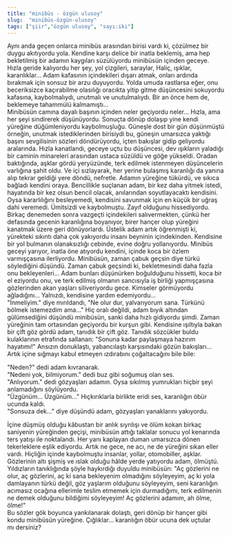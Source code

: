 ```yaml
---
title: "minibüs - özgün ulusoy"
slug:  "minibüs-özgün-ulusoy"
tags: ["şiir","özgün ulusoy", "sayı:iki"]
---
```


Aynı anda geçen onlarca minibüs arasından birisi vardı ki, çözülmez bir
duygu akıtıyordu yola. Kendine karşı delice bir inatla beklemiş, ama hep
bekletilmiş bir adamın kaygıları süzülüyordu minibüsün içinden geceye.
Hızla geride kalıyordu her şey, yol çizgileri, saraylar, Haliç, ışıklar,
karanlıklar... Adam kafasının içindekileri dışarı atmak, onları ardında
bırakmak için sonsuz bir arzu duyuyordu. Yolda umuda rastlarsa eğer, onu
beceriksizce kaçırabilme olasılığı oracıkta yitip gitme düşüncesini
sokuyordu kafasına, kaybolmalıydı, unutmalı ve unutulmalıydı. Bir an
önce hem de, beklemeye tahammülü kalmamıştı...\
Minibüsün camına dayalı başının içinden neler geçiyordu neler... Hızla,
ama her şeyi sindirerek düşünüyordu. Sonuçta dönüp dolaşıp yine kendi
yüreğine düğümleniyordu kaybolmuşluğu. Güneşle dost bir gün düşünmüştü
örneğin, unutmak istediklerinden birisiydi bu, güneşin umarsızca yaktığı
başını sevgilisinin sözleri döndürüyordu, içten bakışlar gidip geliyordu
aralarında. Hızla kanatlandı, geceye uçtu bu düşüncesi, dev ışıkların
yaladığı bir caminin minareleri arasından ustaca süzüldü ve göğe
yükseldi. Oradan baktığında, aşklar gördü yeryüzünde, terk edilmek
istenmeyen düşüncelerin varlığına şahit oldu. Ve içi sızlayarak, her
yerine bulaşmış karanlığı da yanına alıp tekrar geldiği yere döndü,
nefretle. Adamın yüreğine tükürdü, ve sıkıca bağladı kendini oraya.
Bencillikle suçlanan adam, bir kez daha yitmek istedi, hayatında bir kez
olsun bencil olacak, anılarından soyutlayacaktı kendisini. Oysa
kararlılığını besleyemedi, kendisini savunmak için en küçük bir uğraş
dahi veremedi. Ümitsizdi ve kaybolmuştu. Zayıf olduğunu hissediyordu.\
Birkaç denemeden sonra vazgeçti içindekileri salıvermekten, çünkü her
defasında gecenin karanlığına boyanıyor, birer hançer olup yüreğini
kanatmak üzere geri dönüyorlardı. Üstelik adam artık öğrenmişti ki,
yürekteki sıkıntı daha çok yakıyordu insanı beyninin içindekinden.
Kendisine bir yol bulmanın olanaksızlığı cebinde, evine doğru
yollanıyordu. Minibüs geceyi yarıyor, inatla öne atıyordu kendini,
içinde koca bir özlem varmışçasına ilerliyordu. Minibüsün, zaman çabuk
geçsin diye türkü söylediğini düşündü. Zaman çabuk geçsindi ki,
bekletmesindi daha fazla onu bekleyenleri... Adam bunları düşünürken
boğulduğunu hissetti, koca bir el eziyordu onu, ve terk edilmiş olmanın
sancısıyla iş birliği yapmışçasına gözlerinden akan yaşları
siliveriyordu gece. Kimseler görmüyordu ağladığını... Yalnızdı,
kendisine yardım edemiyordu...\
"İnmeliyim." diye mırıldandı, "Ne olur dur, yalvarıyorum sana. Türkünü
bölmek istemezdim ama..." Hiç oralı değildi, adam bıyık altından
gülümsediğini düşündü minibüsün, sanki daha hızlı gidiyordu şimdi. Zaman
yüreğinin tam ortasından geçiyordu bir kurşun gibi. Kendisine ışıltıyla
bakan bir çift göz gördü adam, tanıdık bir çift göz. Tanıdık sözcükler
buldu kulaklarının etrafında sallanan: "Sonuna kadar paylaşmaya hazırım
hayatımı!" Ansızın donuklaştı, yabancılaştı karşısındaki gözün
bakışları...\
Artık içine sığmayı kabul etmeyen ızdırabını çoğaltacağını bile bile:

"Neden?" dedi adam kıvranarak.\
"Nedeni yok, bilmiyorum." dedi buz gibi soğumuş olan ses.\
"Anlıyorum." dedi gözyaşları adamın. Oysa sıkılmış yumrukları hiçbir
şeyi anlamadığını söylüyordu.\
"Üzgünüm... Üzgünüm..." Hıçkırıklarla birlikte eridi ses, karanlığın
öbür ucunda kaldı.\
"Sonsuza dek..." diye düşündü adam, gözyaşları yanaklarını yakıyordu.

İçine düşmüş olduğu kâbustan bir anlık sıyrılışı ve ölüm kokan birkaç
saniyenin yüreğinden geçişi, minibüsün attığı taklalar sonucu yol
kenarında ters yatışı ile noktalandı. Her yanı kaplayan duman umarsızca
dönen tekerleklere eşlik ediyordu. Artık ne gece, ne acı, ne de yüreğini
sıkan eller vardı. Hiçliğin içinde kaybolmuştu insanlar, yollar,
otomobiller, aşklar. Gözlerinin altı şişmiş ve ıslak olduğu hâlde yerde
yatıyordu adam, ölmüştü.\
Yıldızların tanıklığında şöyle haykırdığı duyuldu minibüsün: "Aç
gözlerini ne olur, aç gözlerini, aç ki sana bekleyenim olmadığını
söyleyeyim, aç ki yola damlayanın türkü değil, göz yaşlarım olduğunu
söyleyeyim, seni karanlığın acımasız ocağına ellerimle teslim etmemek
için durmadığımı, terk edilmenin ne demek olduğunu bildiğimi söyleyeyim!
Aç gözlerini adamım, ah ölme, ölme!"\
Bu sözler gök boyunca yankılanarak dolaştı, geri dönüp bir hançer gibi
kondu minibüsün yüreğine. Çığlıklar... karanlığın öbür ucuna dek uçtular
mı dersiniz?

